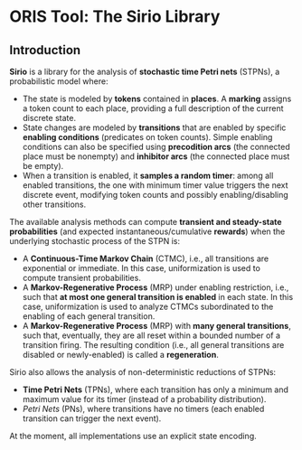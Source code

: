 # ORIS Tool: The Sirio Library

## Introduction

**Sirio** is a library for the analysis of **stochastic time Petri
nets** (STPNs), a probabilistic model where:
- The state is modeled by **tokens** contained in **places**. A
  **marking** assigns a token count to each place, providing a full
  description of the current discrete state.
- State changes are modeled by **transitions** that are enabled by
  specific **enabling conditions** (predicates on token
  counts). Simple enabling conditions can also be specified using
  **precodition arcs** (the connected place must be nonempty) and
  **inhibitor arcs** (the connected place must be empty).
- When a transition is enabled, it **samples a random timer**: among
  all enabled transitions, the one with minimum timer value triggers
  the next discrete event, modifying token counts and possibly
  enabling/disabling other transitions.

The available analysis methods can compute **transient and
steady-state probabilities** (and expected instantaneous/cumulative
**rewards**) when the underlying stochastic process of the STPN is:
- A **Continuous-Time Markov Chain** (CTMC), i.e., all transitions are
  exponential or immediate. In this case, uniformization is used to
  compute transient probabilities.
- A **Markov-Regenerative Process** (MRP) under enabling restriction,
  i.e., such that **at most one general transition is enabled** in
  each state. In this case, uniformization is used to analyze CTMCs
  subordinated to the enabling of each general transition.
- A **Markov-Regenerative Process** (MRP) with **many general
  transitions**, such that, eventually, they are all reset within a
  bounded number of a transition firing. The resulting condition
  (i.e., all general transitions are disabled or newly-enabled) is
  called a **regeneration**.

Sirio also allows the analysis of non-deterministic reductions of STPNs:
- **Time Petri Nets** (TPNs), where each transition has only a minimum
  and maximum value for its timer (instead of a probability
  distribution).
- *Petri Nets* (PNs), where transitions have no timers (each enabled
  transition can trigger the next event).

At the moment, all implementations use an explicit state encoding.
